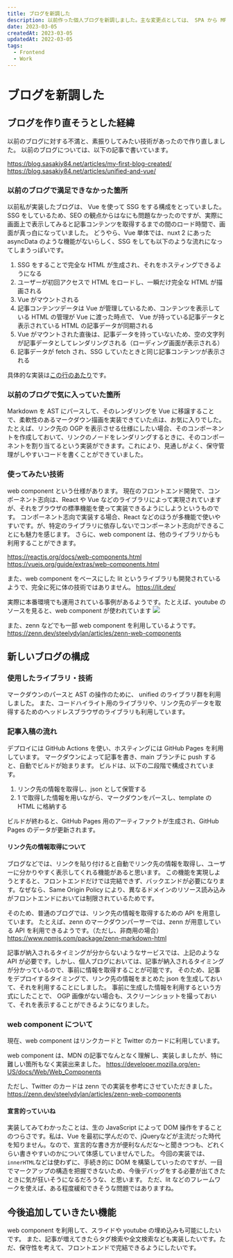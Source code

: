 ```yaml
---
title: ブログを新調した
description: 以前作った個人ブログを新調しました。主な変更点としては、 SPA から MPA への移行と、 web component の使用です。
date: 2023-03-05
createdAt: 2023-03-05
updatedAt: 2022-03-05
tags:
  - Frontend
  - Work
---
```


# ブログを新調した
## ブログを作り直そうとした経緯
以前のブログに対する不満と、素振りしてみたい技術があったので作り直しました。
以前のブログについては、以下の記事で書いています。

https://blog.sasakiy84.net/articles/my-first-blog-created/
https://blog.sasakiy84.net/articles/unified-and-vue/

### 以前のブログで満足できなかった箇所
以前私が実装したブログは、 Vue を使って SSG をする構成をとっていました。
SSG をしているため、SEO の観点からはなにも問題なかったのですが、実際に画面上で表示してみると記事コンテンツを取得するまでの間のロード時間で、画面が真っ白になっていました。
どうやら、Vue 単体では、nuxt 2 にあった asyncData のような機能がないらしく、SSG をしても以下のような流れになってしまうっぽいです。

1. SSG をすることで完全な HTML が生成され、それをホスティングできるようになる
1. ユーザーが初回アクセスで HTML をロードし、一瞬だけ完全な HTML が描画される
1. Vue がマウントされる
1. 記事コンテンツデータは Vue が管理しているため、コンテンツを表示している HTML の管理が Vue に渡った時点で、 Vue が持っている記事データと表示されている HTML の記事データが同期される
1. Vue がマウントされた直後は、記事データを持っていないため、空の文字列が記事データとしてレンダリングされる（ローディング画面が表示される）
1. 記事データが fetch され、SSG していたときと同じ記事コンテンツが表示される

具体的な実装は[この行のあたり](https://github.com/sasakiy84/myblog/blob/a7df4acdd949313b87b87e0175fe4d424cdc48af/src/components/Markdown/Renderer.vue#L17)です。

### 以前のブログで気に入っていた箇所
Markdown を AST にパースして、そのレンダリングを Vue に移譲することで、柔軟性のあるマークダウン描画を実装できていた点は、お気に入りでした。
たとえば、リンク先の OGP を表示させる仕様にしたい場合、そのコンポーネントを作成しておいて、リンクのノードをレンダリングするときに、そのコンポーネントを割り当てるという実装ができます。これにより、見通しがよく、保守管理がしやすいコードを書くことができていました。


### 使ってみたい技術
web component という仕様があります。
現在のフロントエンド開発で、コンポーネント志向は、React や Vue などのライブラリによって実現されていますが、それをブラウザの標準機能を使って実装できるようにしようというものです。
コンポーネント志向で実装する場合、React などのほうが多機能で使いやすいです。が、特定のライブラリに依存しないでコンポーネント志向ができることにも魅力を感じます。
さらに、web component は、他のライブラリからも利用することができます。

https://reactjs.org/docs/web-components.html
https://vuejs.org/guide/extras/web-components.html

また、web component をベースにした lit というライブラリも開発されているようで、完全に死に体の技術ではありません。
https://lit.dev/

実際に本番環境でも運用されている事例があるようです。たとえば、youtube のソースを見ると、web component が使われています
![](/img/my-second-blog-created_20230305135801.png)

また、zenn などでも一部 web component を利用しているようです。
https://zenn.dev/steelydylan/articles/zenn-web-components

## 新しいブログの構成

### 使用したライブラリ・技術
マークダウンのパースと AST の操作のために、 unified のライブラリ群を利用しました。
また、コードハイライト用のライブラリや、リンク先のデータを取得するためのヘッドレスブラウザのライブラリも利用しています。

### 記事入稿の流れ
デプロイには GitHub Actions を使い、ホスティングには GitHub Pages を利用しています。
マークダウンによって記事を書き、main ブランチに push すると、自動でビルドが始まります。
ビルドは、以下の二段階で構成されています。

1. リンク先の情報を取得し、json として保管する
1. 1 で取得した情報を用いながら、マークダウンをパースし、template の HTML に格納する

ビルドが終わると、GitHub Pages 用のアーティファクトが生成され、GitHub Pages のデータが更新されます。

#### リンク先の情報取得について
ブログなどでは、リンクを貼り付けると自動でリンク先の情報を取得し、ユーザーに分かりやすく表示してくれる機能があると思います。
この機能を実現しようとすると、フロントエンドだけでは完結できず、バックエンドが必要になります。なぜなら、Same Origin Policy により、異なるドメインのリソース読み込みがフロントエンドにおいては制限されているためです。

そのため、普通のブログでは、リンク先の情報を取得するための API を用意しています。
たとえば、zenn のマークダウンパーサーでは、zenn が用意している API を利用できるようです。（ただし、非商用の場合）
https://www.npmjs.com/package/zenn-markdown-html

記事が納入されるタイミングが分からないようなサービスでは、上記のような API が必要です。しかし、個人ブログにおいては、記事が納入されるタイミングが分かっているので、事前に情報を取得することが可能です。
そのため、記事をデプロイするタイミングで、リンク先の情報をまとめた json を生成しておいて、それを利用することにしました。
事前に生成した情報を利用するという方式にしたことで、 OGP 画像がない場合も、スクリーンショットを撮っておいて、それを表示することができるようになりました。

### web component について
現在、web component はリンクカードと Twitter のカードに利用しています。

web component は、MDN の記事でなんとなく理解し、実装しましたが、特に難しい箇所もなく実装出来ました。
https://developer.mozilla.org/en-US/docs/Web/Web_Components

ただし、Twitter のカードは zenn での実装を参考にさせていただきました。
https://zenn.dev/steelydylan/articles/zenn-web-components

#### 宣言的っていいね
実装してみてわかったことは、生の JavaScript によって DOM 操作をすることのつらさです。私は、Vue を最初に学んだので、jQueryなどが主流だった時代を知りません。なので、宣言的な書き方が便利なんだな～と聞きつつも、どれくらい書きやすいのかについて体感していませんでした。
今回の実装では、`innerHTML`などは使わずに、手続き的に DOM を構築していったのですが、一目でマークアップの構造を把握できないため、今後デバッグをする必要が出てきたときに気が狂いそうになるだろうな、と思います。
ただ、lit などのフレームワークを使えば、ある程度緩和できそうな問題ではありますね。

## 今後追加していきたい機能
web component を利用して、スライドや youtube の埋め込みも可能にしたいです。
また、記事が増えてきたらタグ検索や全文検索なども実装したいです。ただ、保守性を考えて、フロントエンドで完結できるようにしたいです。
